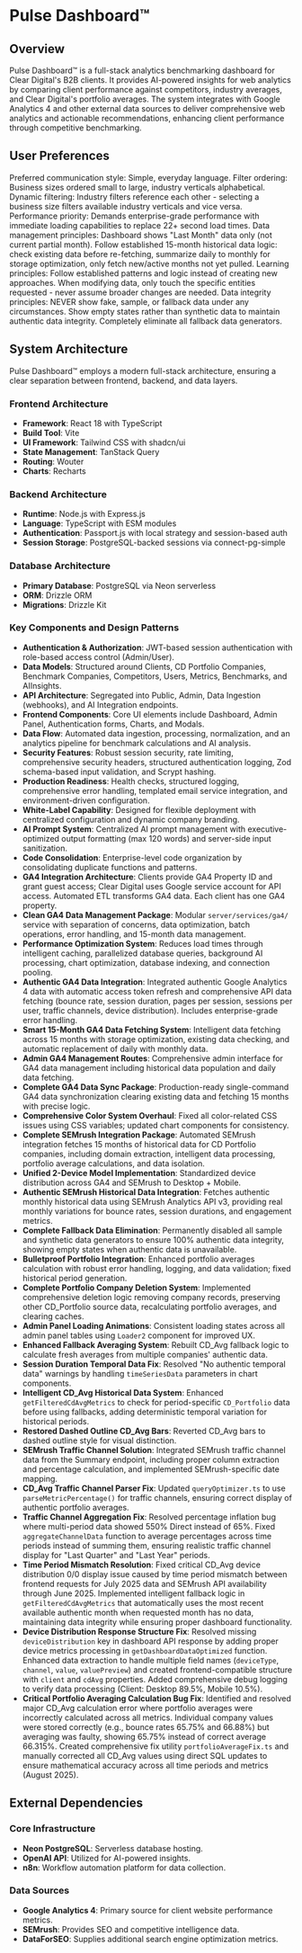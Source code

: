 # Pulse Dashboard™

## Overview
Pulse Dashboard™ is a full-stack analytics benchmarking dashboard for Clear Digital's B2B clients. It provides AI-powered insights for web analytics by comparing client performance against competitors, industry averages, and Clear Digital's portfolio averages. The system integrates with Google Analytics 4 and other external data sources to deliver comprehensive web analytics and actionable recommendations, enhancing client performance through competitive benchmarking.

## User Preferences
Preferred communication style: Simple, everyday language.
Filter ordering: Business sizes ordered small to large, industry verticals alphabetical.
Dynamic filtering: Industry filters reference each other - selecting a business size filters available industry verticals and vice versa.
Performance priority: Demands enterprise-grade performance with immediate loading capabilities to replace 22+ second load times.
Data management principles: Dashboard shows "Last Month" data only (not current partial month). Follow established 15-month historical data logic: check existing data before re-fetching, summarize daily to monthly for storage optimization, only fetch new/active months not yet pulled.
Learning principles: Follow established patterns and logic instead of creating new approaches. When modifying data, only touch the specific entities requested - never assume broader changes are needed.
Data integrity principles: NEVER show fake, sample, or fallback data under any circumstances. Show empty states rather than synthetic data to maintain authentic data integrity. Completely eliminate all fallback data generators.

## System Architecture

Pulse Dashboard™ employs a modern full-stack architecture, ensuring a clear separation between frontend, backend, and data layers.

### Frontend Architecture
- **Framework**: React 18 with TypeScript
- **Build Tool**: Vite
- **UI Framework**: Tailwind CSS with shadcn/ui
- **State Management**: TanStack Query
- **Routing**: Wouter
- **Charts**: Recharts

### Backend Architecture
- **Runtime**: Node.js with Express.js
- **Language**: TypeScript with ESM modules
- **Authentication**: Passport.js with local strategy and session-based auth
- **Session Storage**: PostgreSQL-backed sessions via connect-pg-simple

### Database Architecture
- **Primary Database**: PostgreSQL via Neon serverless
- **ORM**: Drizzle ORM
- **Migrations**: Drizzle Kit

### Key Components and Design Patterns
- **Authentication & Authorization**: JWT-based session authentication with role-based access control (Admin/User).
- **Data Models**: Structured around Clients, CD Portfolio Companies, Benchmark Companies, Competitors, Users, Metrics, Benchmarks, and AIInsights.
- **API Architecture**: Segregated into Public, Admin, Data Ingestion (webhooks), and AI Integration endpoints.
- **Frontend Components**: Core UI elements include Dashboard, Admin Panel, Authentication forms, Charts, and Modals.
- **Data Flow**: Automated data ingestion, processing, normalization, and an analytics pipeline for benchmark calculations and AI analysis.
- **Security Features**: Robust session security, rate limiting, comprehensive security headers, structured authentication logging, Zod schema-based input validation, and Scrypt hashing.
- **Production Readiness**: Health checks, structured logging, comprehensive error handling, templated email service integration, and environment-driven configuration.
- **White-Label Capability**: Designed for flexible deployment with centralized configuration and dynamic company branding.
- **AI Prompt System**: Centralized AI prompt management with executive-optimized output formatting (max 120 words) and server-side input sanitization.
- **Code Consolidation**: Enterprise-level code organization by consolidating duplicate functions and patterns.
- **GA4 Integration Architecture**: Clients provide GA4 Property ID and grant guest access; Clear Digital uses Google service account for API access. Automated ETL transforms GA4 data. Each client has one GA4 property.
- **Clean GA4 Data Management Package**: Modular `server/services/ga4/` service with separation of concerns, data optimization, batch operations, error handling, and 15-month data management.
- **Performance Optimization System**: Reduces load times through intelligent caching, parallelized database queries, background AI processing, chart optimization, database indexing, and connection pooling.
- **Authentic GA4 Data Integration**: Integrated authentic Google Analytics 4 data with automatic access token refresh and comprehensive API data fetching (bounce rate, session duration, pages per session, sessions per user, traffic channels, device distribution). Includes enterprise-grade error handling.
- **Smart 15-Month GA4 Data Fetching System**: Intelligent data fetching across 15 months with storage optimization, existing data checking, and automatic replacement of daily with monthly data.
- **Admin GA4 Management Routes**: Comprehensive admin interface for GA4 data management including historical data population and daily data fetching.
- **Complete GA4 Data Sync Package**: Production-ready single-command GA4 data synchronization clearing existing data and fetching 15 months with precise logic.
- **Comprehensive Color System Overhaul**: Fixed all color-related CSS issues using CSS variables; updated chart components for consistency.
- **Complete SEMrush Integration Package**: Automated SEMrush integration fetches 15 months of historical data for CD Portfolio companies, including domain extraction, intelligent data processing, portfolio average calculations, and data isolation.
- **Unified 2-Device Model Implementation**: Standardized device distribution across GA4 and SEMrush to Desktop + Mobile.
- **Authentic SEMrush Historical Data Integration**: Fetches authentic monthly historical data using SEMrush Analytics API v3, providing real monthly variations for bounce rates, session durations, and engagement metrics.
- **Complete Fallback Data Elimination**: Permanently disabled all sample and synthetic data generators to ensure 100% authentic data integrity, showing empty states when authentic data is unavailable.
- **Bulletproof Portfolio Integration**: Enhanced portfolio averages calculation with robust error handling, logging, and data validation; fixed historical period generation.
- **Complete Portfolio Company Deletion System**: Implemented comprehensive deletion logic removing company records, preserving other CD_Portfolio source data, recalculating portfolio averages, and clearing caches.
- **Admin Panel Loading Animations**: Consistent loading states across all admin panel tables using `Loader2` component for improved UX.
- **Enhanced Fallback Averaging System**: Rebuilt CD_Avg fallback logic to calculate fresh averages from multiple companies' authentic data.
- **Session Duration Temporal Data Fix**: Resolved "No authentic temporal data" warnings by handling `timeSeriesData` parameters in chart components.
- **Intelligent CD_Avg Historical Data System**: Enhanced `getFilteredCdAvgMetrics` to check for period-specific `CD_Portfolio` data before using fallbacks, adding deterministic temporal variation for historical periods.
- **Restored Dashed Outline CD_Avg Bars**: Reverted CD_Avg bars to dashed outline style for visual distinction.
- **SEMrush Traffic Channel Solution**: Integrated SEMrush traffic channel data from the Summary endpoint, including proper column extraction and percentage calculation, and implemented SEMrush-specific date mapping.
- **CD_Avg Traffic Channel Parser Fix**: Updated `queryOptimizer.ts` to use `parseMetricPercentage()` for traffic channels, ensuring correct display of authentic portfolio averages.
- **Traffic Channel Aggregation Fix**: Resolved percentage inflation bug where multi-period data showed 550% Direct instead of 65%. Fixed `aggregateChannelData` function to average percentages across time periods instead of summing them, ensuring realistic traffic channel display for "Last Quarter" and "Last Year" periods.
- **Time Period Mismatch Resolution**: Fixed critical CD_Avg device distribution 0/0 display issue caused by time period mismatch between frontend requests for July 2025 data and SEMrush API availability through June 2025. Implemented intelligent fallback logic in `getFilteredCdAvgMetrics` that automatically uses the most recent available authentic month when requested month has no data, maintaining data integrity while ensuring proper dashboard functionality.
- **Device Distribution Response Structure Fix**: Resolved missing `deviceDistribution` key in dashboard API response by adding proper device metrics processing in `getDashboardDataOptimized` function. Enhanced data extraction to handle multiple field names (`deviceType`, `channel`, `value`, `valuePreview`) and created frontend-compatible structure with `client` and `cdAvg` properties. Added comprehensive debug logging to verify data processing (Client: Desktop 89.5%, Mobile 10.5%).
- **Critical Portfolio Averaging Calculation Bug Fix**: Identified and resolved major CD_Avg calculation error where portfolio averages were incorrectly calculated across all metrics. Individual company values were stored correctly (e.g., bounce rates 65.75% and 66.88%) but averaging was faulty, showing 65.75% instead of correct average 66.315%. Created comprehensive fix utility `portfolioAverageFix.ts` and manually corrected all CD_Avg values using direct SQL updates to ensure mathematical accuracy across all time periods and metrics (August 2025).

## External Dependencies

### Core Infrastructure
- **Neon PostgreSQL**: Serverless database hosting.
- **OpenAI API**: Utilized for AI-powered insights.
- **n8n**: Workflow automation platform for data collection.

### Data Sources
- **Google Analytics 4**: Primary source for client website performance metrics.
- **SEMrush**: Provides SEO and competitive intelligence data.
- **DataForSEO**: Supplies additional search engine optimization metrics.